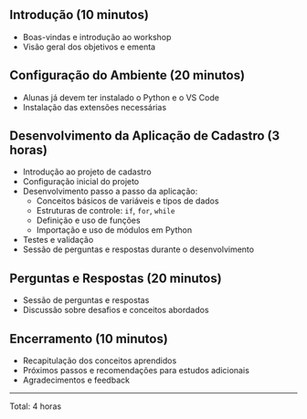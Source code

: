 ## Introdução (10 minutos)
- Boas-vindas e introdução ao workshop
- Visão geral dos objetivos e ementa

## Configuração do Ambiente (20 minutos)
- Alunas já devem ter instalado o Python e o VS Code
- Instalação das extensões necessárias

## Desenvolvimento da Aplicação de Cadastro (3 horas)
- Introdução ao projeto de cadastro
- Configuração inicial do projeto
- Desenvolvimento passo a passo da aplicação:
  - Conceitos básicos de variáveis e tipos de dados
  - Estruturas de controle: `if`, `for`, `while`
  - Definição e uso de funções
  - Importação e uso de módulos em Python
- Testes e validação
- Sessão de perguntas e respostas durante o desenvolvimento

## Perguntas e Respostas (20 minutos)
- Sessão de perguntas e respostas
- Discussão sobre desafios e conceitos abordados

## Encerramento (10 minutos)
- Recapitulação dos conceitos aprendidos
- Próximos passos e recomendações para estudos adicionais
- Agradecimentos e feedback

---

Total: 4 horas